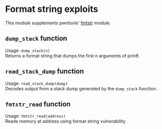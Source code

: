 # Format string exploits

This module supplements pwntools' [fmtstr](https://docs.pwntools.com/en/stable/fmtstr.html) module.


## `dump_stack` function
Usage: `dump_stack(n)`  
Returns a format string that dumps the first n arguments of printf.

## `read_stack_dump` function
Usage: `read_stack_dump(dump)`  
Decodes output from a stack dump generated by the `dump_stack` function.


## `fmtstr_read` function
Usage: `fmtstr_read(address)`  
Reads memory at address using format string vulnerability
